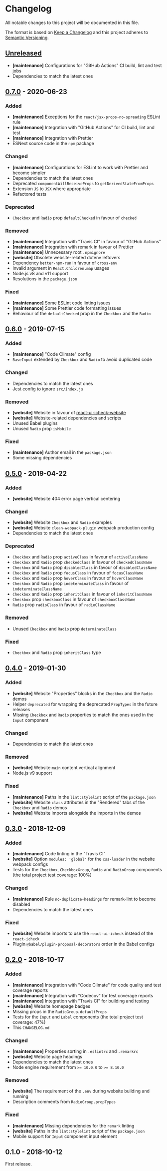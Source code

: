 # Changelog

All notable changes to this project will be documented in this file.

The format is based on [Keep a Changelog](http://keepachangelog.com/en/1.0.0/)
and this project adheres to [Semantic Versioning](http://semver.org/spec/v2.0.0.html).

## [Unreleased][]

- **[maintenance]** Configurations for "GitHub Actions" CI build, lint and test jobs
- Dependencies to match the latest ones

## [0.7.0][] - 2020-06-23

### Added

- **[maintenance]** Exceptions for the `react/jsx-props-no-spreading` ESLint rule
- **[maintenance]** Integration with "GitHub Actions" for CI build, lint and test
- **[maintenance]** Integration with Prettier
- ESNext source code in the `npm` package

### Changed

- **[maintenance]** Configurations for ESLint to work with Prettier and become simpler
- Dependencies to match the latest ones
- Deprecated `componentWillReceiveProps` to `getDerivedStateFromProps`
- Extension `JS` to `JSX` where appropriate
- Refactored tests

### Deprecated

- `Checkbox` and `Radio` prop `defaultChecked` in favour of `checked`

### Removed

- **[maintenance]** Integration with "Travis CI" in favour of "GitHub Actions"
- **[maintenance]** Integration with remark in favour of Prettier
- **[maintenance]** Unnecessary root `.npmignore`
- **[website]** Obsolete website-related dotenv leftovers
- Dependency `better-npm-run` in favour of `cross-env`
- Invalid argument in `React.Children.map` usages
- Node.js v8 and v11 support
- Resolutions in the `package.json`

### Fixed

- **[maintenance]** Some ESLint code linting issues
- **[maintenance]** Some Prettier code formatting issues
- Behaviour of the `defaultChecked` prop in the `Checkbox` and the `Radio`

## [0.6.0][] - 2019-07-15

### Added

- **[maintenance]** "Code Climate" config
- `BaseInput` extended by `Checkbox` and `Radio` to avoid duplicated code

### Changed

- Dependencies to match the latest ones
- Jest config to ignore `src/index.js`

### Removed

- **[website]** Website in favour of [react-ui-icheck-website](https://github.com/victorpopkov/react-ui-icheck-website)
- **[website]** Website-related dependencies and scripts
- Unused Babel plugins
- Unused `Radio` prop `isMobile`

### Fixed

- **[maintenance]** Author email in the `package.json`
- Some missing dependencies

## [0.5.0][] - 2019-04-22

### Added

- **[website]** Website 404 error page vertical centering

### Changed

- **[website]** Website `Checkbox` and `Radio` examples
- **[website]** Website `clean-webpack-plugin` webpack production config
- Dependencies to match the latest ones

### Deprecated

- `Checkbox` and `Radio` prop `activeClass` in favour of `activeClassName`
- `Checkbox` and `Radio` prop `checkedClass` in favour of `checkedClassName`
- `Checkbox` and `Radio` prop `disabledClass` in favour of `disabledClassName`
- `Checkbox` and `Radio` prop `focusClass` in favour of `focusClassName`
- `Checkbox` and `Radio` prop `hoverClass` in favour of `hoverClassName`
- `Checkbox` and `Radio` prop `indeterminateClass` in favour of `indeterminateClassName`
- `Checkbox` and `Radio` prop `inheritClass` in favour of `inheritClassName`
- `Checkbox` prop `checkboxClass` in favour of `checkboxClassName`
- `Radio` prop `radioClass` in favour of `radioClassName`

### Removed

- Unused `Checkbox` and `Radio` prop `determinateClass`

### Fixed

- `Checkbox` and `Radio` prop `inheritClass` type

## [0.4.0][] - 2019-01-30

### Added

- **[website]** Website "Properties" blocks in the `Checkbox` and the `Radio` demos
- Helper `deprecated` for wrapping the deprecated `PropTypes` in the future releases
- Missing `Checkbox` and `Radio` properties to match the ones used in the `Input` component

### Changed

- Dependencies to match the latest ones

### Removed

- **[website]** Website `main` content vertical alignment
- Node.js v9 support

### Fixed

- **[maintenance]** Paths in the `lint:stylelint` script of the `package.json`
- **[website]** Website `class` attributes in the "Rendered" tabs of the `Checkbox` and `Radio` demos
- **[website]** Website imports alongside the imports in the demos

## [0.3.0][] - 2018-12-09

### Added

- **[maintenance]** Code linting in the "Travis CI"
- **[website]** Option `modules: 'global'` for the `css-loader` in the website webpack configs
- Tests for the `Checkbox`, `CheckboxGroup`, `Radio` and `RadioGroup` components (the total project test coverage: 100%)

### Changed

- **[maintenance]** Rule `no-duplicate-headings` for remark-lint to become disabled
- Dependencies to match the latest ones

### Fixed

- **[website]** Website imports to use the `react-ui-icheck` instead of the `react-icheck`
- Plugin `@babel/plugin-proposal-decorators` order in the Babel configs

## [0.2.0][] - 2018-10-17

### Added

- **[maintenance]** Integration with "Code Climate" for code quality and test coverage reports
- **[maintenance]** Integration with "Codecov" for test coverage reports
- **[maintenance]** Integration with "Travis CI" for building and testing
- **[website]** Website homepage badges
- Missing props in the `RadioGroup.defaultProps`
- Tests for the `Input` and `Label` components (the total project test coverage: 47%)
- This `CHANGELOG.md`

### Changed

- **[maintenance]** Properties sorting in `.eslintrc` and `.remarkrc`
- **[website]** Website page headings
- Dependencies to match the latest ones
- Node engine requirement from `>= 10.0.0` to `>= 8.10.0`

### Removed

- **[website]** The requirement of the `.env` during website building and running
- Description comments from `RadioGroup.propTypes`

### Fixed

- **[maintenance]** Missing dependencies for the `remark` linting
- **[website]** Paths in the `lint:stylelint` script of the `package.json`
- Mobile support for `Input` component input element

## 0.1.0 - 2018-10-12

First release.

[unreleased]: https://github.com/victorpopkov/react-ui-icheck/compare/v0.7.0...HEAD
[0.7.0]: https://github.com/victorpopkov/react-ui-icheck/compare/v0.6.0...v0.7.0
[0.6.0]: https://github.com/victorpopkov/react-ui-icheck/compare/v0.5.0...v0.6.0
[0.5.0]: https://github.com/victorpopkov/react-ui-icheck/compare/v0.4.0...v0.5.0
[0.4.0]: https://github.com/victorpopkov/react-ui-icheck/compare/v0.3.0...v0.4.0
[0.3.0]: https://github.com/victorpopkov/react-ui-icheck/compare/v0.2.0...v0.3.0
[0.2.0]: https://github.com/victorpopkov/react-ui-icheck/compare/v0.1.0...v0.2.0
